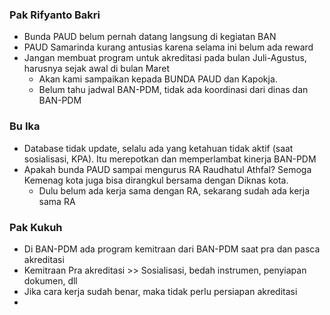 ### Pak Rifyanto Bakri
- Bunda PAUD belum pernah datang langsung di kegiatan BAN
- PAUD Samarinda kurang antusias karena selama ini belum ada reward
- Jangan membuat program untuk akreditasi pada bulan Juli-Agustus, harusnya sejak awal di bulan Maret
	- Akan kami sampaikan kepada BUNDA PAUD dan Kapokja.
	- Belum tahu jadwal BAN-PDM, tidak ada koordinasi dari dinas dan BAN-PDM
### Bu Ika
- Database tidak update, selalu ada yang ketahuan tidak aktif (saat sosialisasi, KPA). Itu merepotkan dan memperlambat kinerja BAN-PDM
- Apakah bunda PAUD sampai mengurus RA Raudhatul Athfal? Semoga Kemenag kota juga bisa dirangkul bersama dengan Diknas kota.
	- Dulu belum ada kerja sama dengan RA, sekarang sudah ada kerja sama RA

### Pak Kukuh
- Di BAN-PDM ada program kemitraan dari BAN-PDM saat pra dan pasca akreditasi
- Kemitraan Pra akreditasi >> Sosialisasi, bedah instrumen, penyiapan dokumen, dll
- Jika cara kerja sudah benar, maka tidak perlu persiapan akreditasi
- 
